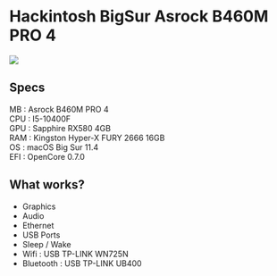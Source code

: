 # Hackintosh BigSur Asrock B460M PRO 4

<img src="https://i.imgur.com/PVjUVIz.png[/img]" />

## Specs
MB : Asrock B460M PRO 4  
CPU : I5-10400F  
GPU : Sapphire RX580 4GB  
RAM : Kingston Hyper-X FURY 2666 16GB  
OS : macOS Big Sur 11.4  
EFI : OpenCore 0.7.0  

## What works?
* Graphics
* Audio
* Ethernet
* USB Ports
* Sleep / Wake
* Wifi : USB TP-LINK WN725N
* Bluetooth : USB TP-LINK UB400
